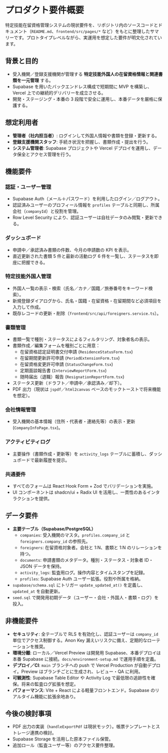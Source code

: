 # プロダクト要件概要

特定技能在留資格管理システムの現状要件を、リポジトリ内のソースコードとドキュメント（`README.md`、`frontend/src/pages/*` など）をもとに整理したサマリーです。プロトタイプレベルながら、実運用を想定した要件が明文化されています。

## 背景と目的
- 受入機関／登録支援機関が管理する **特定技能外国人の在留資格情報と関連書類を一元管理** する。
- Supabase を用いたバックエンドレス構成で短期間に MVP を構築し、Vercel 上での継続的デリバリーを成立させる。
- 開発・ステージング・本番の 3 段階で安全に運用し、本番データを厳格に保護する。

## 想定利用者
- **管理者（社内担当者）**: ログインして外国人情報や書類を登録・更新する。
- **登録支援機関スタッフ**: 手続き状況を把握し、書類作成・提出を行う。
- **システム管理者**: Supabase プロジェクトや Vercel デプロイを運用し、データ保全とアクセス管理を行う。

## 機能要件

### 認証・ユーザー管理
- Supabase Auth（メール＋パスワード）を利用したログイン／ログアウト。
- 認証済みユーザーのプロフィール情報を `profiles` テーブルと同期し、所属会社（`companyId`）と役割を管理。
- Row Level Security により、認証ユーザーは自社データのみ閲覧・更新できる。

### ダッシュボード
- 申請中／承認済み書類の件数、今月の申請数の KPI を表示。
- 直近更新された書類 5 件と最新の活動ログ 6 件を一覧し、ステータスを即座に把握できる。

### 特定技能外国人管理
- 外国人一覧の表示・検索（氏名／カナ／国籍／旅券番号をキーワード検索）。
- 新規登録ダイアログから、氏名・国籍・在留資格・在留期間など必須項目を入力して作成。
- 既存レコードの更新・削除（`frontend/src/api/foreigners.service.ts`）。

### 書類管理
- 書類一覧で種別・ステータスによるフィルタリング、対象者名の表示。
- 書類作成／編集フォームを種別ごとに用意：
  - 在留資格認定証明書交付申請 (`ResidenceStatusForm.tsx`)
  - 在留期間更新許可申請 (`PeriodExtensionForm.tsx`)
  - 在留資格変更許可申請 (`StatusChangeForm.tsx`)
  - 定期面談報告書 (`InterviewReportForm.tsx`)
  - 随時届出（退職）報告 (`ResignationReportForm.tsx`)
- ステータス更新（ドラフト／申請中／承認済み／却下）。
- PDF 出力（現状は `jspdf`／`html2canvas` ベースのモックトーストで将来機能を想定）。

### 会社情報管理
- 受入機関の基本情報（住所・代表者・連絡先等）の表示・更新 (`CompanyInfoPage.tsx`)。

### アクティビティログ
- 主要操作（書類作成・更新等）を `activity_logs` テーブルに蓄積し、ダッシュボードで最新履歴を提示。

### 共通要件
- すべてのフォームは React Hook Form + Zod でバリデーションを実施。
- UI コンポーネントは shadcn/ui + Radix UI を活用し、一貫性のあるインタラクションを提供。

## データ要件
- **主要テーブル（Supabase/PostgreSQL）**
  - `companies`: 受入機関のマスタ。`profiles.company_id` と `foreigners.company_id` の参照先。
  - `foreigners`: 在留資格対象者。会社と 1:N、書類と 1:N のリレーションを持つ。
  - `documents`: 申請書類のメタデータ。種別・ステータス・対象者 ID・JSON データを保持。
  - `activity_logs`: 監査用ログ。操作内容とタイムスタンプを記録。
  - `profiles`: Supabase Auth ユーザー拡張。役割や所属を格納。
- `supabase/schema.sql` にトリガー `update_updated_at()` を定義し、`updated_at` を自動更新。
- `seed.sql` で開発用初期データ（ユーザー・会社・外国人・書類・ログ）を投入。

## 非機能要件
- **セキュリティ**: 全テーブルで RLS を有効化し、認証ユーザーは `company_id` 単位でアクセス制御する。Anon Key 漏えいリスクに備え、定期的なローテーションを推奨。
- **環境分離**: ローカル／Vercel Preview は開発用 Supabase、本番デプロイは本番 Supabase に接続。`docs/environment-setup.md` で運用手順を定義。
- **デプロイ／CI**: `main` ブランチへの push で Vercel Production が自動デプロイ。Preview はブランチごとに生成され、レビュー・QA に利用。
- **可観測性**: Supabase Table Editor や Activity Log で最低限の追跡性を確保。将来の監査ログ拡張を想定。
- **パフォーマンス**: Vite + React による軽量フロントエンド。Supabase のリアルタイム機能に拡張余地あり。

## 今後の検討事項
- PDF 出力の実装（`handleExportPdf` は現状モック）。帳票テンプレートとストレージ連携の検討。
- Supabase Storage を活用した原本ファイル保管。
- 追加ロール（監査ユーザー等）のアクセス要件整理。
